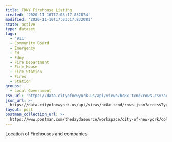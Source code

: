 ```yaml
---
title: FDNY Firehouse Listing
created: '2020-11-10T17:03:17.832074'
modified: '2020-11-10T17:03:17.832081'
state: active
type: dataset
tags:
  - '911'
  - Community Board
  - Emergency
  - Fd
  - Fdny
  - Fire Department
  - Fire House
  - Fire Station
  - Fires
  - Station
groups:
  - Local Government
csv_url: 'https://data.cityofnewyork.us/api/views/hc8x-tcnd/rows.csv?accessType=DOWNLOAD'
json_url: >-
  https://data.cityofnewyork.us/api/views/hc8x-tcnd/rows.json?accessType=DOWNLOAD
layout: post
postman_collection_url: >-
  https://www.postman.com/thedaydasource/workspace/city-of-new-york/collection/15909983-1a1eb924-e101-424e-8328-b13be4de4f45
---
```

Location of Firehouses and companies
